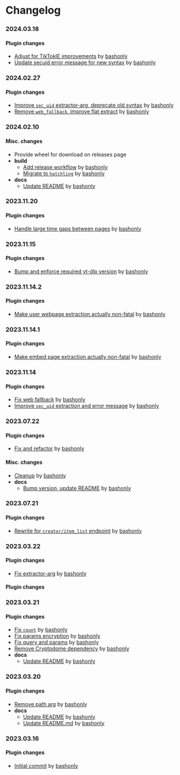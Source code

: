 # Changelog

### 2024.03.18

#### Plugin changes
- [Adjust for TikTokIE improvements](https://github.com/bashonly/yt-dlp-TTUser/commit/64e91ae105f2fd472cdac70eda94b460dc0b2d07) by [bashonly](https://github.com/bashonly)
- [Update secuid error message for new syntax](https://github.com/bashonly/yt-dlp-TTUser/commit/94bdacb4afe16026b33b980703e6d5415a36e15a) by [bashonly](https://github.com/bashonly)

### 2024.02.27

#### Plugin changes
- [Improve `sec_uid` extractor-arg, deprecate old syntax](https://github.com/bashonly/yt-dlp-TTUser/commit/c340e49a541d3ff1604260078eaa20e1773ab466) by [bashonly](https://github.com/bashonly)
- [Remove `web_fallback`, improve flat extract](https://github.com/bashonly/yt-dlp-TTUser/commit/07f3415b15b488726a093d671103194554c9a0d0) by [bashonly](https://github.com/bashonly)

### 2024.02.10

#### Misc. changes
- Provide wheel for download on releases page
- **build**
    - [Add release workflow](https://github.com/bashonly/yt-dlp-TTUser/commit/d629683eb5695c98f8be0ee39ab928a03da9a15d) by [bashonly](https://github.com/bashonly)
    - [Migrate to `hatchling`](https://github.com/bashonly/yt-dlp-TTUser/commit/9ebe4b5f06f0c25875eb11c9cd7d21c7f3badf4f) by [bashonly](https://github.com/bashonly)
- **docs**
    - [Update README](https://github.com/bashonly/yt-dlp-TTUser/commit/c1c18caec49c61102ef59dac66bbc0bf1cf22103) by [bashonly](https://github.com/bashonly)

### 2023.11.20

#### Plugin changes
- [Handle large time gaps between pages](https://github.com/bashonly/yt-dlp-TTUser/commit/0ec8962c7e2f7f665e8b88bb205bf7356a0078f7) by [bashonly](https://github.com/bashonly)

### 2023.11.15

#### Plugin changes
- [Bump and enforce required yt-dlp version](https://github.com/bashonly/yt-dlp-TTUser/commit/d47b040dfe8152097ab4a1e32baf82d9587a6ccb) by [bashonly](https://github.com/bashonly)

### 2023.11.14.2

#### Plugin changes
- [Make user webpage extraction actually non-fatal](https://github.com/bashonly/yt-dlp-TTUser/commit/7514b54920ecc82866fe3cd4f43203a00a99d5da) by [bashonly](https://github.com/bashonly)

### 2023.11.14.1

#### Plugin changes
- [Make embed page extraction actually non-fatal](https://github.com/bashonly/yt-dlp-TTUser/commit/5cef8d487494935ffc823b3e91017c27ce2758a2) by [bashonly](https://github.com/bashonly)

### 2023.11.14

#### Plugin changes
- [Fix web fallback](https://github.com/bashonly/yt-dlp-TTUser/commit/38d4483d6df4099a391a783426a81e68715c7449) by [bashonly](https://github.com/bashonly)
- [Improve `sec_uid` extraction and error message](https://github.com/bashonly/yt-dlp-TTUser/commit/33da60a84760b28d429c762425eb956a5d93e0b6) by [bashonly](https://github.com/bashonly)

### 2023.07.22

#### Plugin changes
- [Fix and refactor](https://github.com/bashonly/yt-dlp-TTUser/commit/7d89fc13b05ce3d84d6abf75cd4d467086413f0a) by [bashonly](https://github.com/bashonly)

#### Misc. changes
- [Cleanup](https://github.com/bashonly/yt-dlp-TTUser/commit/03a55e1261d9b30b18a459139ca11793a56b5877) by [bashonly](https://github.com/bashonly)
- **docs**
    - [Bump version, update README](https://github.com/bashonly/yt-dlp-TTUser/commit/26d81d4aa4de9da55a2abb6d2cea1b86d904c150) by [bashonly](https://github.com/bashonly)

### 2023.07.21

#### Plugin changes
- [Rewrite for `creator/item_list` endpoint](https://github.com/bashonly/yt-dlp-TTUser/commit/9919edfd34f2de32ac83126a1883574fa977fb67) by [bashonly](https://github.com/bashonly)

### 2023.03.22

#### Plugin changes
- [Fix extractor-arg](https://github.com/bashonly/yt-dlp-TTUser/commit/ebc49edd0c49b0ff686e0b31c582c4014aa2a9a7) by [bashonly](https://github.com/bashonly)

#### Plugin changes

### 2023.03.21

#### Plugin changes
- [Fix `count`](https://github.com/bashonly/yt-dlp-TTUser/commit/bf8b336053f9996df06c64cfab97b6a1f37d27fa) by [bashonly](https://github.com/bashonly)
- [Fix params encryption](https://github.com/bashonly/yt-dlp-TTUser/commit/f84576021f80885c9ddf57a486969bbfd2617b64) by [bashonly](https://github.com/bashonly)
- [Fix query and params](https://github.com/bashonly/yt-dlp-TTUser/commit/a974eb2e14376b6d241187486d9cdda5cc58ec09) by [bashonly](https://github.com/bashonly)
- [Remove Cryptodome dependency](https://github.com/bashonly/yt-dlp-TTUser/commit/7e94e3b25a71b1a8574f1043b8351e22afaafa9d) by [bashonly](https://github.com/bashonly)
- **docs**
    - [Update README](https://github.com/bashonly/yt-dlp-TTUser/commit/b63ebf0dd3bfda8755500972c3ff6b4598b61482) by [bashonly](https://github.com/bashonly)

### 2023.03.20

#### Plugin changes
- [Remove path arg](https://github.com/bashonly/yt-dlp-TTUser/commit/babe5ea2b1cecb715f4ed63f8321bdbff8ce3eed) by [bashonly](https://github.com/bashonly)
- **docs**
    - [Update README](https://github.com/bashonly/yt-dlp-TTUser/commit/be99cce5a43ba8d9a17472790ff34a3bc4e995bd) by [bashonly](https://github.com/bashonly)
    - [Update README.md](https://github.com/bashonly/yt-dlp-TTUser/commit/a2cbc424e960f1591a7fcf46f16787c49d4f3975) by [bashonly](https://github.com/bashonly)

### 2023.03.16

#### Plugin changes
- [Initial commit](https://github.com/bashonly/yt-dlp-TTUser/commit/dd577cae35cad90739d671ade5ae747c875de242) by [bashonly](https://github.com/bashonly)

